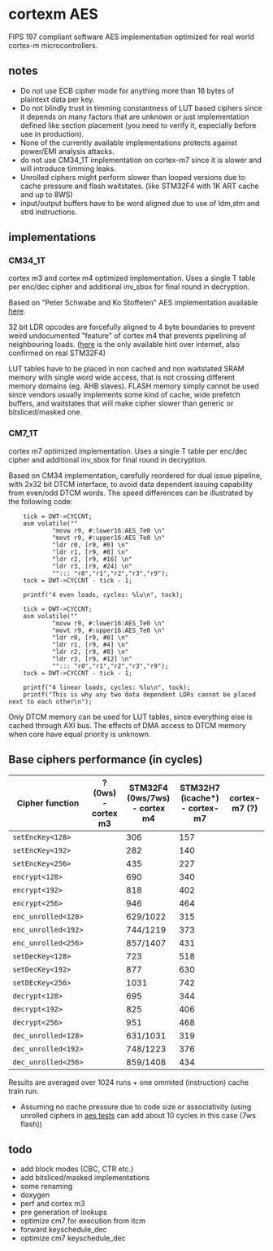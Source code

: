 # cortexm AES

FIPS 197 compliant software AES implementation optimized for real world cortex-m microcontrollers.


## notes
- Do not use ECB cipher mode for anything more than 16 bytes of plaintext data per key.
- Do not blindly trust in timming constantness of LUT based ciphers since it depends on many factors that are 
unknown or just implementation defined like section placement (you need to verify it, especially before use in production).
- None of the currently available implementations protects against power/EMI analysis attacks.
- do not use CM34_1T implementation on cortex-m7 since it is slower and will introduce timming leaks.
- Unrolled ciphers might perform slower than looped versions due to cache pressure and flash waitstates. (like STM32F4 with 1K ART cache and up to 8WS) 
- input/output buffers have to be word aligned due to use of ldm,stm and strd instructions.

## implementations

### CM34_1T

cortex m3 and cortex m4 optimized implementation.
Uses a single T table per enc/dec cipher and additional inv_sbox for final round in decryption.

Based on "Peter Schwabe and Ko Stoffelen" AES implementation available [here](https://github.com/Ko-/aes-armcortexm).

32 bit LDR opcodes are forcefully aligned to 4 byte boundaries to prevent weird undocumented "feature" of cortex m4 that prevents pipelining of neighbouring loads. 
([here](https://community.arm.com/processors/f/discussions/4069/cortex-m3-pipelining-of-consecutive-ldr-instructions-to-different-memory-regions) is the 
only available hint over internet, also confirmed on real STM32F4)

LUT tables have to be placed in non cached and non waitstated SRAM memory with single word wide access, that is not crossing different memory domains (eg. AHB slaves).
FLASH memory simply cannot be used since vendors usually implements some kind of cache, wide prefetch buffers, and waitstates that will make cipher slower than generic or bitsliced/masked one.

### CM7_1T

cortex m7 optimized implementation.
Uses a single T table per enc/dec cipher and additional inv_sbox for final round in decryption.

Based on CM34 implementation, carefully reordered for dual issue pipeline, with 2x32 bit DTCM interface, to avoid data dependent issuing capability from even/odd DTCM words.
The speed differences can be illustrated by the following code:
```
	tick = DWT->CYCCNT;
	asm volatile(""
			"movw r9, #:lower16:AES_Te0 \n"
			"movt r9, #:upper16:AES_Te0 \n"
			"ldr r0, [r9, #0] \n"
			"ldr r1, [r9, #8] \n"
			"ldr r2, [r9, #16] \n"
			"ldr r3, [r9, #24] \n"
			""::: "r0","r1","r2","r3","r9");
	tock = DWT->CYCCNT - tick - 1;

	printf("4 even loads, cycles: %lu\n", tock);

	tick = DWT->CYCCNT;
	asm volatile(""
			"movw r9, #:lower16:AES_Te0 \n"
			"movt r9, #:upper16:AES_Te0 \n"
			"ldr r0, [r9, #0] \n"
			"ldr r1, [r9, #4] \n"
			"ldr r2, [r9, #8] \n"
			"ldr r3, [r9, #12] \n"
			""::: "r0","r1","r2","r3","r9");
	tock = DWT->CYCCNT - tick - 1;

	printf("4 linear loads, cycles: %lu\n", tock);
	printf("This is why any two data dependent LDRs cannot be placed next to each other\n");
```

Only DTCM memory can be used for LUT tables, since everything else is cached through AXI bus.
The effects of DMA access to DTCM memory when core have equal priority is unknown.

## Base ciphers performance (in cycles)

| Cipher function     | ? (0ws) - cortex m3 | STM32F4 (0ws/7ws) - cortex m4 | STM32H7 (icache*) - cortex-m7 | cortex-m7 (?) |
|---------------------|---------------------|-------------------------------|--------------------|---------------|
| `setEncKey<128>`    |  | 306      | 157 |  |
| `setEncKey<192>`    |  | 282      | 140 |  |
| `setEncKey<256>`    |  | 435      | 227 |  |
| `encrypt<128>`      |  | 690      | 340 |  |
| `encrypt<192>`      |  | 818      | 402 |  |
| `encrypt<256>`      |  | 946      | 464 |  |
| `enc_unrolled<128>` |  | 629/1022 | 315 |  |
| `enc_unrolled<192>` |  | 744/1219 | 373 |  |
| `enc_unrolled<256>` |  | 857/1407 | 431 |  |
| `setDecKey<128>`    |  | 723      | 518 |  |
| `setDecKey<192>`    |  | 877      | 630 |  |
| `setDEcKey<256>`    |  | 1031     | 742 |  |
| `decrypt<128>`      |  | 695      | 344 |  |
| `decrypt<192>`      |  | 825      | 406 |  |
| `decrypt<256>`      |  | 951      | 468 |  |
| `dec_unrolled<128>` |  | 631/1031 | 319 |  |
| `dec_unrolled<192>` |  | 748/1223 | 376 |  |
| `dec_unrolled<256>` |  | 859/1408 | 434 |  |

Results are averaged over 1024 runs + one ommited (instruction) cache train run.
* Assuming no cache pressure due to code size or associativity (using unrolled ciphers in [aes tests](aes_tests.hpp) can add about 10 cycles in this case (7ws flash))

## todo
- add block modes (CBC, CTR etc.)
- add bitsliced/masked implementations
- some renaming
- doxygen
- perf and cortex m3
- pre generation of lookups
- optimize cm7 for execution from itcm
- forward keyschedule_dec 
- optimize cm7 keyschedule_dec